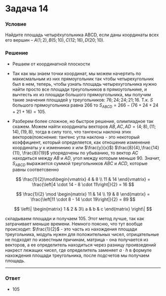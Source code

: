 # Задача 14

### Условие
Найдите площадь четырёхугольника ABCD, если даны координаты всех его
вершин – $A(1; 2), В(5; 10), С(12; 16), D(20; 10)$.

### Решение
- Решаем от координатной плоскости
- Так как мы знаем точки координат, мы можем начертить по макисмальным из них прямоугольник так чтобы четырехугольник был в нем, теперь, чтобы узнать площадь четырехугольника нужно найти просто все площади треугольников в прямоугольнике, и вычтесть их из площади большого прямоугольника, мы получим такие значения площадей у треугольников: $76 ; 24; 24; 21; 16$. Т.к. $S$ большого прямоугольника равна $266$ то $S_{ABCD} = 266 - (76 + 24 + 24 + 21 + 16) = 105$.

- Разберем более сложное, но быстрое решение, олимпиадное так скажем. Можем найти координаты векторов $AB, AC, AD = (4;8), (11; 14), (19, 8)$, тогда в силу того, что тангенсы наклона этих векторов(пояснение: тангенс угла наклона - это некоторый коэффициент, который определяется, как отношение изменение координаты $y$ к изменинию $x$ или $\frac{y}{x}$) $\frac{8}{4},\frac{14}{11}, \frac{8}{19}$ упорядочены по убыванию, то вектор $AC$ находиться между $AB$ и $AD$, угол между которым меньше $90$. Значит, $S_{ABCD}$ выражается суммой треугольников $ABC$ и $ACD$, которые равны соответсвенно 

$$
\frac{1}{2}\mod\begin{vmatrix} 4 & 8 \\
11 & 14 \end{vmatrix} = \frac{\left|4 \cdot 14 - 8 \cdot 11\right|}{2} = 16
$$

$$
\frac{1}{2} \mod
\begin{matrix}
11 & 14 \\
19 & 8 
\end{matrix} = \frac{\left|11 \cdot 8 - 14 \cdot 19\right|}{2} = 89
$$

$$
\left\|
\begin{matrix}
1 & 2 & 3\\
a & b & c
\end{matrix}
\right\|
$$

складываем площади и получаем $105$. Этот метод лучше, так как затрачивает меньше времени. Немного поясню, что тут вообще происходит: $\frac{1}{2}$ - это часть из нахождения площади треугольника, модуль нужен для положительных чисел, отрицательные не подходят по известным причинам, матрица - она получается из векторов, а ее определитель находиться через разницу проивзедений накрест лежащих чисел, где определитель заменяет $a \cdot h$ в формуле нахождения площади треугольника, после подсчетов мы получаем площадь.

---

### Ответ
- $105$